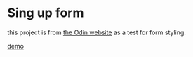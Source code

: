 # Sing up form

this project is from [the Odin website](https://theodinproject.com) as a test for form styling.

[demo](https://heno-s.github.io/odin-sign-up-form)
